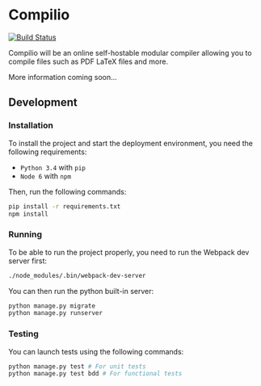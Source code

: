 # Compilio

[![Build Status](https://travis-ci.org/Compilio/Compilio.svg?branch=master)](https://travis-ci.org/Compilio/Compilio)

Compilio will be an online self-hostable modular compiler allowing you to compile files such as PDF LaTeX files and more.

More information coming soon...

## Development

### Installation

To install the project and start the deployment environment, you need the following requirements:

- `Python 3.4` with `pip`
- `Node 6` with `npm`

Then, run the following commands:

```sh
pip install -r requirements.txt
npm install
```

### Running

To be able to run the project properly, you need to run the Webpack dev server first:

```sh
./node_modules/.bin/webpack-dev-server
```

You can then run the python built-in server:

```sh
python manage.py migrate
python manage.py runserver
```

### Testing

You can launch tests using the following commands:

```sh
python manage.py test # For unit tests
python manage.py test bdd # For functional tests
```
